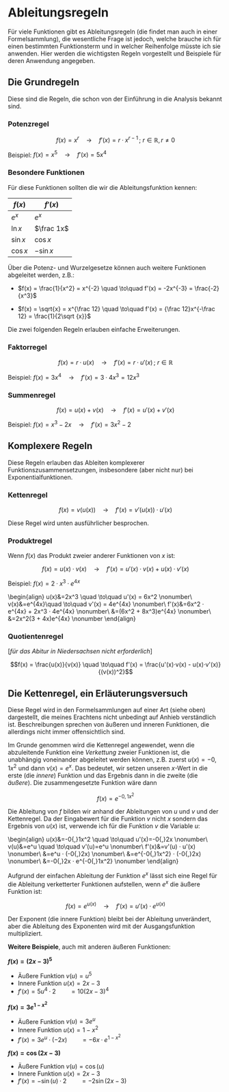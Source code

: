# Ableitungsregeln

Für viele Funktionen gibt es Ableitungsregeln (die findet man auch in einer Formelsammlung), die wesentliche Frage ist jedoch, welche brauche ich für einen bestimmten Funktionsterm und in welcher Reihenfolge müsste ich sie anwenden. Hier werden die wichtigsten Regeln vorgestellt und Beispiele für deren Anwendung angegeben.


## Die Grundregeln
Diese sind die Regeln, die schon von der Einführung in die Analysis bekannt sind.

### Potenzregel

$$f(x) = x^r \quad \to\quad f'(x) = r·x^{r-1}\,;\: r \in \mathbb{R}, r \neq 0$$

Beispiel: $f(x) = x^5 \quad \to\quad f'(x) = 5x^4$

### Besondere Funktionen

Für diese Funktionen sollten die wir die Ableitungsfunktion kennen:

| $f(x)$   | $f'(x)$    |
| -------- | ---------- |
| $e^x$    | $e^x$      |
| $\ln x$  | $\frac 1x$ |
| $\sin x$ | $\cos x$   |
| $\cos x$ | $-\sin x$  |

Über die Potenz- und Wurzelgesetze können auch weitere Funktionen abgeleitet werden, z.B.:

 - $f(x) = \frac{1}{x^2} = x^{-2} \quad \to\quad f'(x) = -2x^{-3} = \frac{-2}{x^3}$

 - $f(x) = \sqrt{x} = x^{\frac 12} \quad \to\quad f'(x) = {\frac 12}x^{-\frac 12} = \frac{1}{2\sqrt {x}}$

Die zwei folgenden Regeln erlauben einfache Erweiterungen.

### Faktorregel

$$f(x) = r · u(x) \quad \to\quad f'(x) = r·u'(x)\,;\: r \in \mathbb{R}$$

Beispiel: $f(x) = 3x^4 \quad \to\quad f'(x) = 3·4x^3 = 12x^3$

### Summenregel

$$f(x) = u(x)+v(x) \quad \to\quad f'(x) = u'(x)+v'(x)$$

Beispiel: $f(x) = x^3 - 2x \quad \to\quad f'(x) = 3x^2 - 2$


## Komplexere Regeln

Diese Regeln erlauben das Ableiten komplexerer Funktionszusammensetzungen, insbesondere (aber nicht nur) bei Exponentialfunktionen.

### Kettenregel

$$f(x) = v(u(x)) \quad \to\quad f'(x) = v'(u(x)) · u'(x)$$

Diese Regel wird unten ausführlicher besprochen.

### Produktregel

Wenn $f(x)$ das Produkt zweier anderer Funktionen von $x$ ist:

$$f(x) = u(x) · v(x) \quad \to\quad f'(x) = u'(x)·v(x) + u(x)·v'(x)$$

Beispiel: $f(x)=2·x^3·e^{4x}$

\begin{align}
u(x)&=2x^3 \quad \to\quad u'(x) = 6x^2 \nonumber\\
v(x)&=e^{4x}\quad \to\quad v'(x) = 4e^{4x} \nonumber\\
f'(x)&=6x^2 · e^{4x} + 2x^3 · 4e^{4x} \nonumber\\
&=(6x^2 + 8x^3)e^{4x} \nonumber\\
&=2x^2(3 + 4x)e^{4x} \nonumber
\end{align}

### Quotientenregel

[*für das Abitur in Niedersachsen nicht erforderlich*]

$$f(x) = \frac{u(x)}{v(x)} \quad \to\quad f'(x) = \frac{u'(x)·v(x) - u(x)·v'(x)}{(v(x))^2}$$

## Die Kettenregel, ein Erläuterungsversuch

Diese Regel wird in den Formelsammlungen auf einer Art (siehe oben) dargestellt, die meines Erachtens nicht unbedingt auf Anhieb verständlich ist. Beschreibungen sprechen von äußeren und inneren Funktionen, die allerdings nicht immer offensichtlich sind.

Im Grunde genommen wird die Kettenregel angewendet, wenn die abzuleitende Funktion eine *Verkettung* zweier Funktionen ist, die unabhängig voneinander abgeleitet werden können, z.B. zuerst $u(x)=-0{,}1x^2$ und dann $v(x)=e^x$. Das bedeutet, wir setzen unseren $x$-Wert in die erste (die *innere*) Funktion und das Ergebnis dann in die zweite (die *äußere*). Die zusammengesetzte Funktion wäre dann

$$f(x) = e^{-0{,}1x^2}$$

Die Ableitung von $f$ bilden wir anhand der Ableitungen von $u$ und $v$ und der Kettenregel. Da der Eingabewert für die Funktion $v$ nicht $x$ sondern das Ergebnis von $u(x)$ ist, verwende ich für die Funktion $v$ die Variable $u$:

\begin{align}
u(x)&=-0{,}1x^2 \quad \to\quad u'(x)=-0{,}2x \nonumber\\
v(u)&=e^u \quad \to\quad v'(u)=e^u \nonumber\\
f'(x)&=v'(u) · u'(x) \nonumber\\
&=e^u · (-0{,}2x) \nonumber\\
&=e^{-0{,}1x^2} · (-0{,}2x) \nonumber\\
&=-0{,}2x · e^{-0{,}1x^2} \nonumber
\end{align}

Aufgrund der einfachen Ableitung der Funktion $e^x$ lässt sich eine Regel für die Ableitung verketterter Funktionen aufstellen, wenn $e^x$ die äußere Funktion ist:

$$f(x) = e^{u(x)} \quad \to\quad f'(x) = u'(x) ·e^{u(x)}$$

Der Exponent (die innere Funktion) bleibt bei der Ableitung unverändert, aber die Ableitung des Exponenten wird mit der Ausgangsfunktion multipliziert.

**Weitere Beispiele**, auch mit anderen äußeren Funktionen:

**$f(x) = (2x-3)^5$**

 - Äußere Funktion $v(u) = u^5$
 - Innere Funktion $u(x) = 2x-3$
 - $f'(x) = 5u^4 · 2 \qquad = 10(2x-3)^4$

**$f(x) = 3e^{1-x^2}$**

 - Äußere Funktion $v(u) = 3e^u$
 - Innere Funktion $u(x) = 1-x^2$
 - $f'(x) = 3e^u · (-2x) \qquad = -6x · e^{1-x^2}$

**$f(x) = \cos (2x-3)$**

 - Äußere Funktion $v(u) = \cos (u)$
 - Innere Funktion $u(x) = 2x-3$
 - $f'(x) = -\sin (u) · 2 \qquad = -2\sin (2x-3)$
